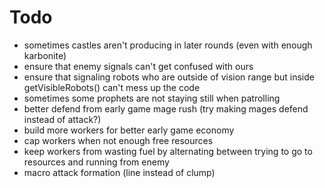 # Todo
- sometimes castles aren't producing in later rounds (even with enough karbonite)
- ensure that enemy signals can't get confused with ours
- ensure that signaling robots who are outside of vision range but inside getVisibleRobots() can't mess up the code
- sometimes some prophets are not staying still when patrolling
- better defend from early game mage rush (try making mages defend instead of attack?)
- build more workers for better early game economy
- cap workers when not enough free resources
- keep workers from wasting fuel by alternating between trying to go to resources and running from enemy
- macro attack formation (line instead of clump)
